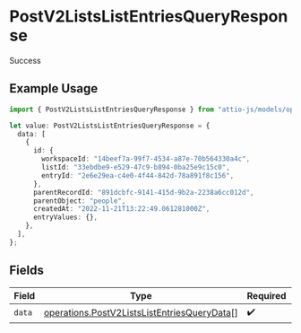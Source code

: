 # PostV2ListsListEntriesQueryResponse

Success

## Example Usage

```typescript
import { PostV2ListsListEntriesQueryResponse } from "attio-js/models/operations/postv2listslistentriesquery.js";

let value: PostV2ListsListEntriesQueryResponse = {
  data: [
    {
      id: {
        workspaceId: "14beef7a-99f7-4534-a87e-70b564330a4c",
        listId: "33ebdbe9-e529-47c9-b894-0ba25e9c15c0",
        entryId: "2e6e29ea-c4e0-4f44-842d-78a891f8c156",
      },
      parentRecordId: "891dcbfc-9141-415d-9b2a-2238a6cc012d",
      parentObject: "people",
      createdAt: "2022-11-21T13:22:49.061281000Z",
      entryValues: {},
    },
  ],
};
```

## Fields

| Field                                                                                                      | Type                                                                                                       | Required                                                                                                   | Description                                                                                                |
| ---------------------------------------------------------------------------------------------------------- | ---------------------------------------------------------------------------------------------------------- | ---------------------------------------------------------------------------------------------------------- | ---------------------------------------------------------------------------------------------------------- |
| `data`                                                                                                     | [operations.PostV2ListsListEntriesQueryData](../../models/operations/postv2listslistentriesquerydata.md)[] | :heavy_check_mark:                                                                                         | N/A                                                                                                        |